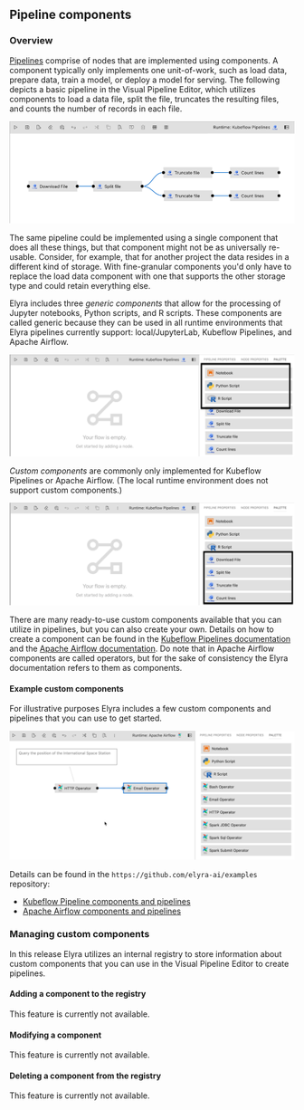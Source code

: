 <!--
{% comment %}
Copyright 2018-2021 Elyra Authors

Licensed under the Apache License, Version 2.0 (the "License");
you may not use this file except in compliance with the License.
You may obtain a copy of the License at

http://www.apache.org/licenses/LICENSE-2.0

Unless required by applicable law or agreed to in writing, software
distributed under the License is distributed on an "AS IS" BASIS,
WITHOUT WARRANTIES OR CONDITIONS OF ANY KIND, either express or implied.
See the License for the specific language governing permissions and
limitations under the License.
{% endcomment %}
-->

## Pipeline components

### Overview

[Pipelines](pipelines.md) comprise of nodes that are implemented using components. A component typically only implements one unit-of-work, such as load data, prepare data, train a model, or deploy a model for serving. The following depicts a basic pipeline in the Visual Pipeline Editor, which utilizes components to load a data file, split the file, truncates the resulting files, and counts the number of records in each file.

![A basic Kubeflow pipeline](../images/user_guide/pipeline-components/kubeflow-pipeline.png)

The same pipeline could be implemented using a single component that does all these things, but that component might not be as universally re-usable. Consider, for example, that for another project the data resides in a different kind of storage. With fine-granular components you'd only have to replace the load data component with one that supports the other storage type and could retain everything else. 

Elyra includes three _generic components_ that allow for the processing of Jupyter notebooks, Python scripts, and R scripts. These components are called generic because they can be used in all runtime environments that Elyra pipelines currently support: local/JupyterLab, Kubeflow Pipelines, and Apache Airflow.

![Generic components in the palette](../images/user_guide/pipeline-components/generic-components-in-palette.png)

_Custom components_ are commonly only implemented for Kubeflow Pipelines or Apache Airflow. (The local runtime environment does not support custom components.) 

![Kubeflow components in the palette](../images/user_guide/pipeline-components/custom-kubeflow-components-in-palette.png)

There are many ready-to-use custom components available that you can utilize in pipelines, but you can also create your own. Details on how to create a component can be found in the [Kubeflow Pipelines documentation](https://www.kubeflow.org/docs/components/pipelines/sdk/component-development/) and the [Apache Airflow documentation](https://airflow.apache.org/docs/apache-airflow/stable/concepts/operators.html). Do note that in Apache Airflow components are called operators, but for the sake of consistency the Elyra documentation refers to them as components.



#### Example custom components

For illustrative purposes Elyra includes a few custom components and pipelines that you can use to get started. 

![Example pipeline for the HTTP component](../images/user_guide/pipeline-components/http-component-pipeline.png)

Details can be found in the `https://github.com/elyra-ai/examples` repository:
- [Kubeflow Pipeline components and pipelines](https://github.com/elyra-ai/examples/tree/master/pipelines/kubeflow_pipelines_component_examples)
- [Apache Airflow components and pipelines](https://github.com/elyra-ai/examples/tree/master/pipelines/airflow_component_examples)

### Managing custom components

In this release Elyra utilizes an internal registry to store information about custom components that you can use in the Visual Pipeline Editor to create pipelines.

#### Adding a component to the registry

This feature is currently not available.

#### Modifying a component

This feature is currently not available.

#### Deleting a component from the registry

This feature is currently not available.


